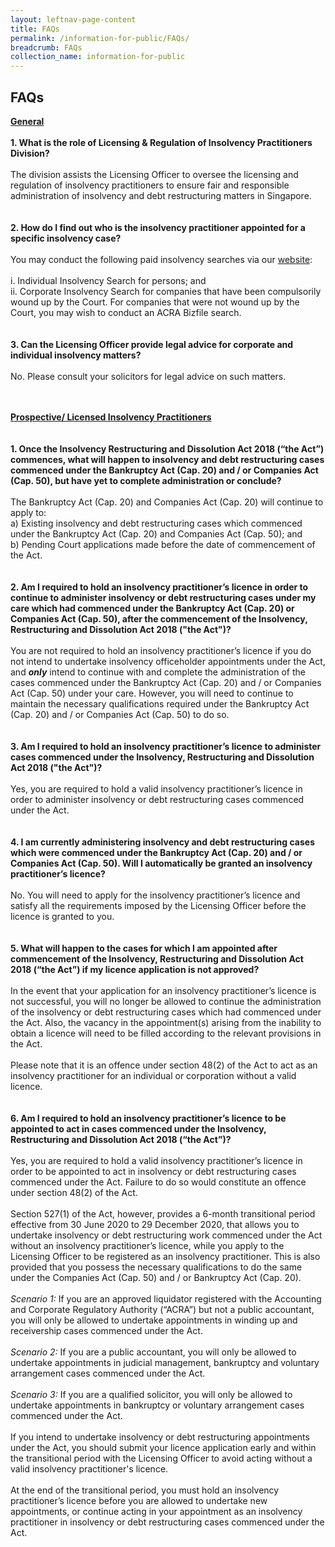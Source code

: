 ```yaml
---
layout: leftnav-page-content
title: FAQs
permalink: /information-for-public/FAQs/
breadcrumb: FAQs
collection_name: information-for-public
---
```



**FAQs**
---

**<u>General</u>**
<br><br>
**1.	What is the role of Licensing & Regulation of Insolvency Practitioners Division?**
<br><br>
The division assists the Licensing Officer to oversee the licensing and regulation of insolvency practitioners to ensure fair and responsible administration of insolvency and debt restructuring matters in Singapore.<br>
<br><br>
**2.	How do I find out who is the insolvency practitioner appointed for a specific insolvency case?**
<br><br>
You may conduct the following paid insolvency searches via our <a href="https://eservices.mlaw.gov.sg/io/" target="_blank">website</a>:
<br><br>
        i. Individual Insolvency Search for persons; and<br>
       ii.  Corporate Insolvency Search for companies that have been compulsorily wound up by the Court. For companies that were not wound up by the Court, you may wish to conduct an ACRA Bizfile search.<br>
<br><br>
**3.	Can the Licensing Officer provide legal advice for corporate and individual insolvency matters?**
<br><br>
No. Please consult your solicitors for legal advice on such matters.<br>
<br><br>

**<u>Prospective/ Licensed Insolvency Practitioners</u>**
<br><br><br>
**1. Once the Insolvency Restructuring and Dissolution Act 2018 (“the Act”) commences, what will happen to insolvency and debt restructuring cases commenced under the Bankruptcy Act (Cap. 20) and / or Companies Act (Cap. 50), but have yet to complete administration or conclude?**
<br><br>
The Bankruptcy Act (Cap. 20) and Companies Act (Cap. 20) will continue to apply to:
<br> a) Existing insolvency and debt restructuring cases which commenced under the Bankruptcy Act (Cap. 20) and Companies Act (Cap. 50); and
<br> b) Pending Court applications made before the date of commencement of the Act.<br>
<br><br>
**2.	Am I required to hold an insolvency practitioner’s licence in order to continue to administer insolvency or debt restructuring cases under my care  which had commenced under the Bankruptcy Act (Cap. 20) or Companies Act (Cap. 50), after the commencement of the Insolvency, Restructuring and Dissolution Act 2018 ("the Act")?**
<br><br>
You are not required to hold an insolvency practitioner’s licence if you do not intend to undertake insolvency officeholder appointments under the Act, and ***only*** intend to continue with and complete the administration of the cases commenced under the Bankruptcy Act (Cap. 20) and / or Companies Act (Cap. 50) under your care. However, you will need to continue to maintain the necessary qualifications required under the Bankruptcy Act (Cap. 20) and / or Companies Act (Cap. 50) to do so. <br>
<br><br>
**3.	Am I required to hold an insolvency practitioner’s licence to administer cases commenced under the Insolvency, Restructuring and Dissolution Act 2018 ("the Act")?**
<br><br>
Yes, you are required to hold a valid insolvency practitioner’s licence in order to administer insolvency or debt restructuring cases commenced under the Act.<br>
<br><br>
**4.	I am currently administering insolvency and debt restructuring cases which were commenced under the Bankruptcy Act (Cap. 20) and / or Companies Act (Cap. 50). Will I automatically be granted an insolvency practitioner’s licence?**
<br><br>
No. You will need to apply for the insolvency practitioner’s licence and satisfy all the requirements imposed by the Licensing Officer before the licence is granted to you.<br>
<br><br>
**5.	What will happen to the cases for which I am appointed after commencement of the Insolvency, Restructuring and Dissolution Act 2018 (“the Act”) if my licence application is not approved?**
<br><br>
In the event that your application for an insolvency practitioner’s licence is not successful, you will no longer be allowed to continue the administration of the insolvency or debt restructuring cases which had commenced under the Act. Also, the vacancy in the appointment(s) arising from the inability to obtain a licence will need to be filled according to the relevant provisions in the Act.
<br><br>
Please note that it is an offence under section 48(2) of the Act to act as an insolvency practitioner for an individual or corporation without a valid licence.<br>
<br><br>
**6. Am I required to hold an insolvency practitioner’s licence to be appointed to act in cases commenced under the Insolvency, Restructuring and Dissolution Act 2018 (“the Act”)?**
<br><br>
Yes, you are required to hold a valid insolvency practitioner’s licence in order to be appointed to act in insolvency or debt restructuring cases commenced under the Act. Failure to do so would constitute an offence under section 48(2) of the Act.
<br><br>
Section 527(1) of the Act, however, provides a 6-month transitional period effective from 30 June 2020  to 29 December 2020, that allows you to undertake insolvency or debt restructuring work commenced under the Act without an insolvency practitioner’s licence, while you apply to  the Licensing Officer to be registered as an insolvency practitioner. This is also provided that you possess the necessary qualifications to do the same under the Companies Act (Cap. 50) and / or Bankruptcy Act (Cap. 20).
<br><br>
*Scenario 1:* If you are an approved liquidator registered with the Accounting and Corporate Regulatory Authority (“ACRA”) but not a public accountant, you will only be allowed to undertake appointments in winding up and receivership cases commenced under the Act.
<br><br>
*Scenario 2:* If you are a public accountant, you will only be allowed to undertake appointments in judicial management, bankruptcy and voluntary arrangement cases commenced under the Act.
<br><br>
*Scenario 3:* If you are a qualified solicitor, you will only be allowed to undertake appointments in bankruptcy or voluntary arrangement cases commenced under the Act.
<br><br>
If you intend to undertake insolvency or debt restructuring appointments under the Act, you should submit your licence application early and within the transitional period with the Licensing Officer to avoid acting without a valid insolvency practitioner's licence.
<br><br>
At the end of the transitional period, you must hold an insolvency practitioner’s licence before you are allowed to undertake new appointments, or continue acting in your appointment as an insolvency practitioner in insolvency or debt restructuring cases commenced under the Act.<br>
